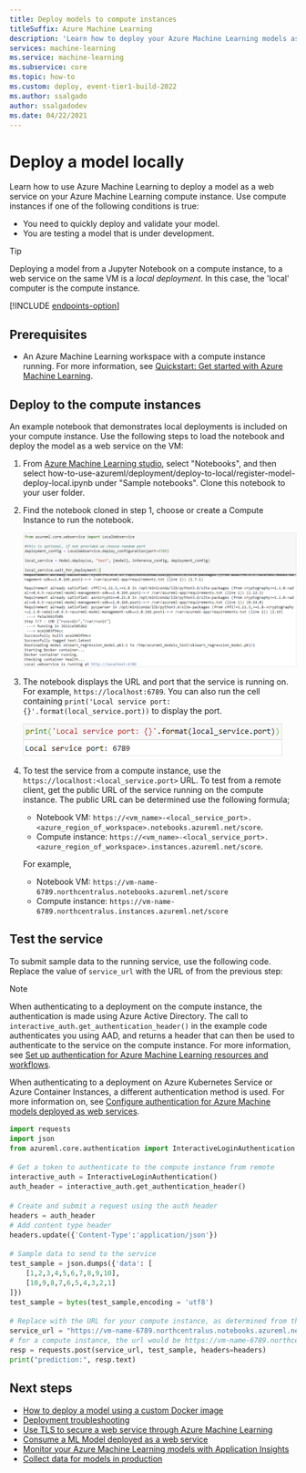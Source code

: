 ```yaml
---
title: Deploy models to compute instances
titleSuffix: Azure Machine Learning
description: 'Learn how to deploy your Azure Machine Learning models as a web service using compute instances.'
services: machine-learning
ms.service: machine-learning
ms.subservice: core
ms.topic: how-to
ms.custom: deploy, event-tier1-build-2022
ms.author: ssalgado
author: ssalgadodev
ms.date: 04/22/2021
---
```


# Deploy a model locally

Learn how to use Azure Machine Learning to deploy a model as a web service on your Azure Machine Learning compute instance. Use compute instances if one of the following conditions is true:

- You need to quickly deploy and validate your model.
- You are testing a model that is under development.

> [!TIP]
> Deploying a model from a Jupyter Notebook on a compute instance, to a web service on the same VM is a _local deployment_. In this case, the 'local' computer is the compute instance.

[!INCLUDE [endpoints-option](../../../includes/machine-learning-endpoints-preview-note.md)]

## Prerequisites

- An Azure Machine Learning workspace with a compute instance running. For more information, see [Quickstart: Get started with Azure Machine Learning](../quickstart-create-resources.md).

## Deploy to the compute instances

An example notebook that demonstrates local deployments is included on your compute instance. Use the following steps to load the notebook and deploy the model as a web service on the VM:

1. From [Azure Machine Learning studio](https://ml.azure.com), select "Notebooks", and then select how-to-use-azureml/deployment/deploy-to-local/register-model-deploy-local.ipynb under "Sample notebooks". Clone this notebook to your user folder.

1. Find the notebook cloned in step 1, choose or create a Compute Instance to run the notebook.

    ![Screenshot of the running local service on notebook](./media/how-to-deploy-local-container-notebook-vm/deploy-local-service.png)


1. The notebook displays the URL and port that the service is running on. For example, `https://localhost:6789`. You can also run the cell containing `print('Local service port: {}'.format(local_service.port))` to display the port.

    ![Screenshot of the running local service port](./media/how-to-deploy-local-container-notebook-vm/deploy-local-service-port.png)

1. To test the service from a compute instance, use the `https://localhost:<local_service.port>` URL. To test from a remote client, get the public URL of the service running on the compute instance. The public URL can be determined use the following formula; 
    * Notebook VM: `https://<vm_name>-<local_service_port>.<azure_region_of_workspace>.notebooks.azureml.net/score`. 
    * Compute instance: `https://<vm_name>-<local_service_port>.<azure_region_of_workspace>.instances.azureml.net/score`. 

    For example, 
    * Notebook VM: `https://vm-name-6789.northcentralus.notebooks.azureml.net/score` 
    * Compute instance: `https://vm-name-6789.northcentralus.instances.azureml.net/score`

## Test the service

To submit sample data to the running service, use the following code. Replace the value of `service_url` with the URL of from the previous step:

> [!NOTE]
> When authenticating to a deployment on the compute instance, the authentication is made using Azure Active Directory. The call to `interactive_auth.get_authentication_header()` in the example code authenticates you using AAD, and returns a header that can then be used to authenticate to the service on the compute instance. For more information, see [Set up authentication for Azure Machine Learning resources and workflows](how-to-setup-authentication.md#use-interactive-authentication).
>
> When authenticating to a deployment on Azure Kubernetes Service or Azure Container Instances, a different authentication method is used. For more information on, see [Configure authentication for Azure Machine models deployed as web services](how-to-authenticate-web-service.md).

```python
import requests
import json
from azureml.core.authentication import InteractiveLoginAuthentication

# Get a token to authenticate to the compute instance from remote
interactive_auth = InteractiveLoginAuthentication()
auth_header = interactive_auth.get_authentication_header()

# Create and submit a request using the auth header
headers = auth_header
# Add content type header
headers.update({'Content-Type':'application/json'})

# Sample data to send to the service
test_sample = json.dumps({'data': [
    [1,2,3,4,5,6,7,8,9,10],
    [10,9,8,7,6,5,4,3,2,1]
]})
test_sample = bytes(test_sample,encoding = 'utf8')

# Replace with the URL for your compute instance, as determined from the previous section
service_url = "https://vm-name-6789.northcentralus.notebooks.azureml.net/score"
# for a compute instance, the url would be https://vm-name-6789.northcentralus.instances.azureml.net/score
resp = requests.post(service_url, test_sample, headers=headers)
print("prediction:", resp.text)
```

## Next steps

* [How to deploy a model using a custom Docker image](./how-to-deploy-custom-container.md)
* [Deployment troubleshooting](how-to-troubleshoot-deployment.md)
* [Use TLS to secure a web service through Azure Machine Learning](how-to-secure-web-service.md)
* [Consume a ML Model deployed as a web service](how-to-consume-web-service.md)
* [Monitor your Azure Machine Learning models with Application Insights](how-to-enable-app-insights.md)
* [Collect data for models in production](how-to-enable-data-collection.md)
